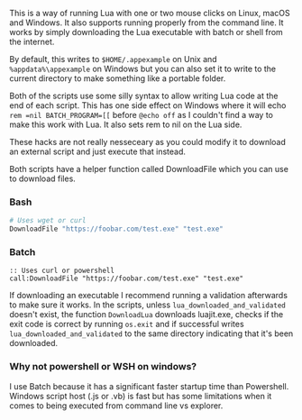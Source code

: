 This is a way of running Lua with one or two mouse clicks on 
Linux, macOS and Windows. It also supports running properly 
from the command line. It works by simply downloading the Lua 
executable with batch or shell from the internet.

By default, this writes to `$HOME/.appexample` on Unix and `%appdata%\appexample` 
on Windows but you can also set it to write to the current directory to
make something like a portable folder. 

Both of the scripts use some silly syntax to allow writing Lua code at 
the end of each script. This has one side effect on Windows where it will
echo `rem =nil BATCH_PROGRAM=[[` before `@echo off` as I couldn't find a way
to make this work with Lua. It also sets rem to nil on the Lua side.

These hacks are not really nesseceary as you could modify it to download an 
external script and just execute that instead.

Both scripts have a helper function called DownloadFile which you can use 
to download files. 

### Bash
```bash
# Uses wget or curl
DownloadFile "https://foobar.com/test.exe" "test.exe"
```
### Batch
```batch
:: Uses curl or powershell
call:DownloadFile "https://foobar.com/test.exe" "test.exe"
```

If downloading an executable I recommend running a validation afterwards 
to make sure it works. In the scripts, unless `lua_downloaded_and_validated` 
doesn't exist, the function `DownloadLua` downloads luajit.exe, checks if the 
exit code is correct by running `os.exit` and if successful writes 
`lua_downloaded_and_validated` to the same directory indicating that it's 
been downloaded.

### Why not powershell or WSH on windows?
I use Batch because it has a significant faster startup time than Powershell. 
Windows script host (.js or .vb) is fast but has some limitations when it comes 
to being executed from command line vs explorer.
